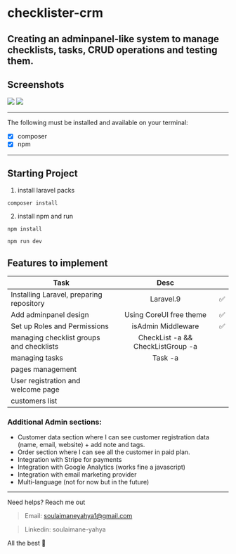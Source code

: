 # checklister-crm

Creating an adminpanel-like system to manage checklists, tasks, CRUD operations and testing them.
---
## Screenshots

<img src="https://dummyimage.com/700x300/f2f2f2/3b3b3b.png&text=Project" />

<img src="https://dummyimage.com/700x300/f2f2f2/3b3b3b.png&text=Project" />

---

The following must be installed and available on your terminal:

* [x] composer
* [x] npm

---

## Starting Project

1. install laravel packs
```composer
composer install
```

2. install npm and run
```npm
npm install
```
```npm
npm run dev
```

## Features to implement
| Task                                      | Desc                                       ||
| ----------------------------------------- |:------------------------------------------:|:--:|
| Installing Laravel, preparing repository  | Laravel.9                                  | ✅ |
| Add adminpanel design                     | Using CoreUI free theme                    | ✅ |
| Set up Roles and Permissions              | isAdmin Middleware                         | ✅ |
| managing checklist groups and checklists  | CheckList -a && CheckListGroup -a          ||
| managing tasks                            | Task -a                                    ||
| pages management                          |                                            ||
| User registration and welcome page        |                                            ||
| customers list                            |                                            ||

### Additional Admin sections:
- Customer data section where I can see customer registration data (name, email,
website) + add note and tags.
- Order section where I can see all the customer in paid plan.
- Integration with Stripe for payments
- Integration with Google Analytics (works fine a javascript)
- Integration with email marketing provider
- Multi-language (not for now but in the future)

----- 
Need helps? Reach me out

> Email: soulaimaneyahya1@gmail.com

> Linkedin: soulaimane-yahya

All the best :beer:
